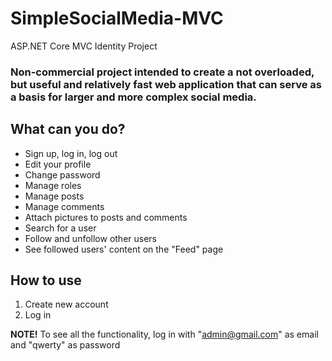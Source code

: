 # SimpleSocialMedia-MVC
ASP.NET Core MVC Identity Project

### Non-commercial project intended to create a not overloaded, but useful and relatively fast web application that can serve as a basis for larger and more complex social media.

## What can you do?
* Sign up, log in, log out
* Edit your profile
* Change password
* Manage roles
* Manage posts
* Manage comments
* Attach pictures to posts and comments
* Search for a user
* Follow and unfollow other users
* See followed users' content on the "Feed" page

## How to use
1. Create new account
2. Log in

**NOTE!** To see all the functionality, log in with "admin@gmail.com" as email and "qwerty" as password
